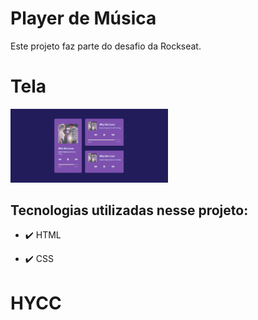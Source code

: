 # Player de Música
Este projeto faz parte do desafio da Rockseat.

# Tela

<div align="left" >
  <img src="https://github.com/hcasaes/MusicPlayer/blob/main/Captura.png" width="50%">
</div>

## Tecnologias utilizadas nesse projeto:

- ✔️ HTML

- ✔️ CSS

# HYCC
